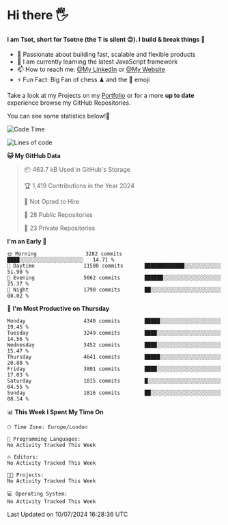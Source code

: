 # Hi there :raised_hand_with_fingers_splayed:
#### I am Tsot, short for Tsotne (the T is silent :wink:). I build & break things :space_invader:
- :telescope: Passionate about building fast, scalable and flexible products
- :seedling: I am currently learning the latest JavaScript framework 
- :mailbox: How to reach me: [@My LinkedIn](https://www.linkedin.com/in/tsotne-gvadzabia/) or [@My Website](https://tsotne.co.uk/contact)
- :zap: Fun Fact: Big Fan of chess ♟ and the 👾 emoji

Take a look at my Projects on my [Portfolio](https://tsotne.co.uk/) or for a more **up to date** experience browse my GitHub Repositories.

You can see some statistics below!:space_invader:
<!--START_SECTION:waka-->
![Code Time](http://img.shields.io/badge/Code%20Time-761%20hrs%202%20mins-blue)

![Lines of code](https://img.shields.io/badge/From%20Hello%20World%20I%27ve%20Written-7.7%20million%20lines%20of%20code-blue)

**🐱 My GitHub Data** 

> 📦 463.7 kB Used in GitHub's Storage 
 > 
> 🏆 1,419 Contributions in the Year 2024
 > 
> 🚫 Not Opted to Hire
 > 
> 📜 28 Public Repositories 
 > 
> 🔑 23 Private Repositories 
 > 
**I'm an Early 🐤** 

```text
🌞 Morning                3282 commits        ████░░░░░░░░░░░░░░░░░░░░░   14.71 % 
🌆 Daytime                11580 commits       █████████████░░░░░░░░░░░░   51.90 % 
🌃 Evening                5662 commits        ██████░░░░░░░░░░░░░░░░░░░   25.37 % 
🌙 Night                  1790 commits        ██░░░░░░░░░░░░░░░░░░░░░░░   08.02 % 
```
📅 **I'm Most Productive on Thursday** 

```text
Monday                   4340 commits        █████░░░░░░░░░░░░░░░░░░░░   19.45 % 
Tuesday                  3249 commits        ████░░░░░░░░░░░░░░░░░░░░░   14.56 % 
Wednesday                3452 commits        ████░░░░░░░░░░░░░░░░░░░░░   15.47 % 
Thursday                 4641 commits        █████░░░░░░░░░░░░░░░░░░░░   20.80 % 
Friday                   3801 commits        ████░░░░░░░░░░░░░░░░░░░░░   17.03 % 
Saturday                 1015 commits        █░░░░░░░░░░░░░░░░░░░░░░░░   04.55 % 
Sunday                   1816 commits        ██░░░░░░░░░░░░░░░░░░░░░░░   08.14 % 
```


📊 **This Week I Spent My Time On** 

```text
🕑︎ Time Zone: Europe/London

💬 Programming Languages: 
No Activity Tracked This Week

🔥 Editors: 
No Activity Tracked This Week

🐱‍💻 Projects: 
No Activity Tracked This Week

💻 Operating System: 
No Activity Tracked This Week
```


 Last Updated on 10/07/2024 16:28:36 UTC
<!--END_SECTION:waka-->

